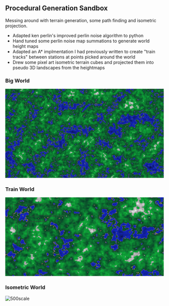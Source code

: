<p align="center">

## Procedural Generation Sandbox
Messing around with terrain generation, some path finding and isometric projection.

* Adapted ken perlin's improved perlin noise algorithm to python
* Hand tuned some perlin noise map summations to generate world height maps
* Adapted an A* implmentation I had previously written to create "train tracks" between stations at points picked around the world
* Drew some pixel art isometric terrain cubes and projected them into pseudo 3D landscapes from the heightmaps

### Big World
![big map](sample_results/map.png)

### Train World
![500scale](sample_results/train.png)

### Isometric World
![500scale](sample_results/isoWorld500x500Scale1.8.png)

</p>